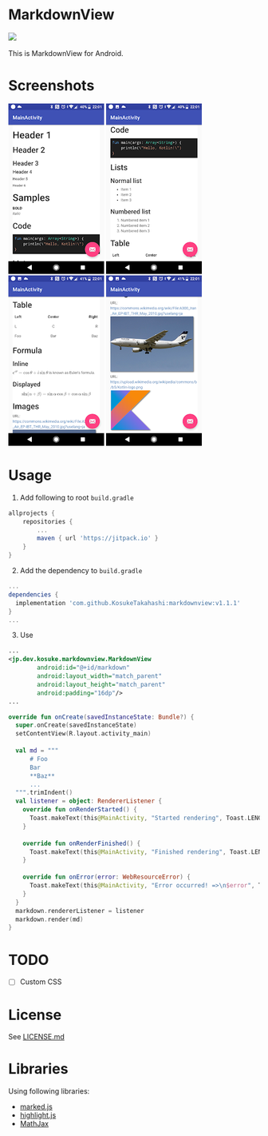# MarkdownView
[![](https://jitpack.io/v/KosukeTakahashi/markdownview.svg)](https://jitpack.io/#KosukeTakahashi/markdownview)

This is MarkdownView for Android.

# Screenshots
![img](images/1.png)
![img](images/2.png)
![img](images/3.png)
![img](images/4.png)

# Usage
1. Add following to root `build.gradle`
```groovy
allprojects {
	repositories {
		...
		maven { url 'https://jitpack.io' }
	}
}
```

2. Add the dependency to `build.gradle`
```groovy
...
dependencies {
  implementation 'com.github.KosukeTakahashi:markdownview:v1.1.1'
}
...
```

3. Use
```xml
...
<jp.dev.kosuke.markdownview.MarkdownView
        android:id="@+id/markdown"
        android:layout_width="match_parent"
        android:layout_height="match_parent"
        android:padding="16dp"/>
...
```

```kotlin
override fun onCreate(savedInstanceState: Bundle?) {
  super.onCreate(savedInstanceState)
  setContentView(R.layout.activity_main)

  val md = """
      # Foo
      Bar
      **Baz**
      ...
  """.trimIndent()
  val listener = object: RendererListener {
    override fun onRenderStarted() {
      Toast.makeText(this@MainActivity, "Started rendering", Toast.LENGTH_SHORT).show()
    }
	    
    override fun onRenderFinished() {
      Toast.makeText(this@MainActivity, "Finished rendering", Toast.LENGTH_SHORT).show()
    }
	    
    override fun onError(error: WebResourceError) {
      Toast.makeText(this@MainActivity, "Error occurred! =>\n$error", Toast.LENGTH_LONG).show()
    }
  }
  markdown.rendererListener = listener
  markdown.render(md)
}
```

# TODO
- [ ] Custom CSS

# License
See [LICENSE.md](LICENSE.md)

# Libraries
Using following libraries:
- [marked.js](https://github.com/markedjs/marked)
- [highlight.js](https://github.com/isagalaev/highlight.js)
- [MathJax](https://github.com/mathjax/MathJax)
